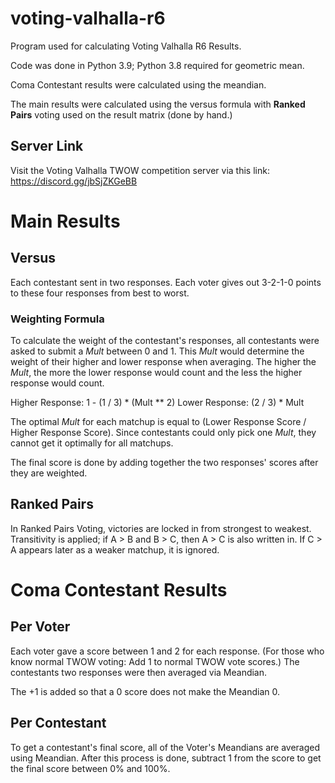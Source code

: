 # voting-valhalla-r6
Program used for calculating Voting Valhalla R6 Results.

Code was done in Python 3.9; Python 3.8 required for geometric mean.

Coma Contestant results were calculated using the meandian.

The main results were calculated using the versus formula with **Ranked Pairs** voting used on the result matrix (done by hand.)

## Server Link
Visit the Voting Valhalla TWOW competition server via this link: https://discord.gg/jbSjZKGeBB

# Main Results
## Versus
Each contestant sent in two responses. Each voter gives out 3-2-1-0 points to these four responses from best to worst.
### Weighting Formula
To calculate the weight of the contestant's responses, all contestants were asked to submit a *Mult* between 0 and 1. This *Mult* would determine the weight of their higher and lower response when averaging. The higher the *Mult*, the more the lower response would count and the less the higher response would count.

Higher Response: 1 - (1 / 3) * (Mult ** 2)
Lower Response: (2 / 3) * Mult

The optimal *Mult* for each matchup is equal to (Lower Response Score / Higher Response Score). Since contestants could only pick one *Mult*, they cannot get it optimally for all matchups.

The final score is done by adding together the two responses' scores after they are weighted.

## Ranked Pairs
In Ranked Pairs Voting, victories are locked in from strongest to weakest. Transitivity is applied; if A > B and B > C, then A > C is also written in. If C > A appears later as a weaker matchup, it is ignored.

# Coma Contestant Results
## Per Voter
Each voter gave a score between 1 and 2 for each response. (For those who know normal TWOW voting: Add 1 to normal TWOW vote scores.) The contestants two responses were then averaged via Meandian.

The +1 is added so that a 0 score does not make the Meandian 0.

## Per Contestant
To get a contestant's final score, all of the Voter's Meandians are averaged using Meandian. After this process is done, subtract 1 from the score to get the final score between 0% and 100%.
